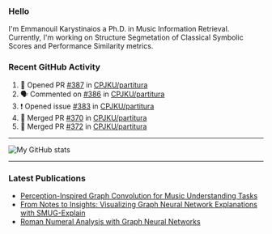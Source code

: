 ### Hello

I'm Emmanouil Karystinaios a Ph.D. in Music Information Retrieval.
Currently, I'm working on Structure Segmetation of Classical Symbolic Scores and Performance Similarity metrics.


### Recent GitHub Activity
  
<!--START_SECTION:activity-->
1. 💪 Opened PR [#387](https://github.com/CPJKU/partitura/pull/387) in [CPJKU/partitura](https://github.com/CPJKU/partitura)
2. 🗣 Commented on [#386](https://github.com/CPJKU/partitura/issues/386#issuecomment-2405389037) in [CPJKU/partitura](https://github.com/CPJKU/partitura)
3. ❗ Opened issue [#383](https://github.com/CPJKU/partitura/issues/383) in [CPJKU/partitura](https://github.com/CPJKU/partitura)
4. 🎉 Merged PR [#370](https://github.com/CPJKU/partitura/pull/370) in [CPJKU/partitura](https://github.com/CPJKU/partitura)
5. 🎉 Merged PR [#372](https://github.com/CPJKU/partitura/pull/372) in [CPJKU/partitura](https://github.com/CPJKU/partitura)
<!--END_SECTION:activity-->

---

![My GitHub stats](https://github-readme-stats.vercel.app/api?username=manoskary&show_icons=true&theme=radical)


<!--
**manoskary/manoskary** is a ✨ _special_ ✨ repository because its `README.md` (this file) appears on your GitHub profile.

Here are some ideas to get you started:

- 🔭 I’m currently working on ...
- 🌱 I’m currently learning ...
- 👯 I’m looking to collaborate on ...
- 🤔 I’m looking for help with ...
- 💬 Ask me about ...
- 📫 How to reach me: ...
- 😄 Pronouns: ...
- ⚡ Fun fact: ...
-->

---

### Latest Publications

<!-- BLOG-POST-LIST:START -->
- [Perception-Inspired Graph Convolution for Music Understanding Tasks](https://towardsdatascience.com/perception-inspired-graph-convolution-for-music-understanding-tasks-4d2ba1be48e7?source=rss-9d63e988ed0c------2)
- [From Notes to Insights: Visualizing Graph Neural Network Explanations with SMUG-Explain](https://manoskary.medium.com/from-notes-to-insights-visualizing-graph-neural-network-explanations-with-smug-explain-ed41a30e55ed?source=rss-9d63e988ed0c------2)
- [Roman Numeral Analysis with Graph Neural Networks](https://towardsdatascience.com/roman-numeral-analysis-with-graph-neural-networks-4d6140cd4c0b?source=rss-9d63e988ed0c------2)
<!-- BLOG-POST-LIST:END -->

